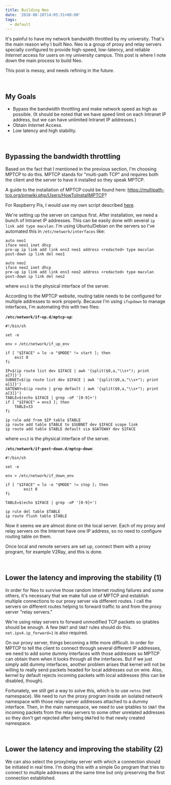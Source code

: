```yaml
---
title: Building Neo
date: '2018-08-28T14:05:31+08:00'
tags:
  - default
---
```

It's painful to have my network bandwidth throttled by my university. That's the main reason why I built Neo. Neo is a group of proxy and relay servers specially configured to provide high-speed, low-latency, and reliable *Internet* access for users on my university campus. This post is where I note down the main process to build Neo.

This post is messy, and needs refining in the future.

<br>

## My Goals
- Bypass the bandwidth throttling and make network speed as high as possible. (It should be noted that we have speed limit on each Intranet IP address, but we can have unlimited Intranet IP addresses.)
- Obtain *Inter*net Access.
- Low latency and high stability.

<br>

## Bypassing the bandwidth throttling

Based on the fact that I mentioned in the previous section, I'm choosing MPTCP to do this. MPTCP stands for "multi-path TCP" and requires both the client and the server to have it installed so they speak MPTCP.

A guide to the installation of MPTCP could be found here: https://multipath-tcp.org/pmwiki.php/Users/HowToInstallMPTCP?

For Raspberry Pis, I would use my own script described [here](https://cnly.github.io/2018/06/11/building-and-installing-latest-mptcp-for-raspberry-pi.html).

We're setting up the server on campus first. After installation, we need a bunch of Intranet IP addresses. This can be easily done with several `ip link add type macvlan`. I'm using Ubuntu/Debian on the servers so I've automated this in `/etc/network/interfaces` like:

```
auto neo1
iface neo1 inet dhcp
pre-up ip link add link ens3 neo1 address <redacted> type macvlan
post-down ip link del neo1

auto neo2
iface neo2 inet dhcp
pre-up ip link add link ens3 neo2 address <redacted> type macvlan
post-down ip link del neo2
```
where `ens3` is the physical interface of the server.

According to the MPTCP website, routing table needs to be configured for multiple addresses to work properly. Because I'm using `ifupdown` to manage interfaces, I'm automating this with two files:

**`/etc/network/if-up.d/mptcp-up`**:
```
#!/bin/sh

set -e

env > /etc/network/if_up_env

if [ "$IFACE" = lo -o "$MODE" != start ]; then
    exit 0
fi

IP=$(ip route list dev $IFACE | awk '{split($0,a,"\\s+"); print a[7]}')
SUBNET=$(ip route list dev $IFACE | awk '{split($0,a,"\\s+"); print a[1]}')
GATEWAY=$(ip route | grep default | awk '{split($0,a,"\\s+"); print a[3]}')
TABLE=$(echo $IFACE | grep -oP '[0-9]+')
if [ "$IFACE" = ens3 ]; then
    TABLE=33
fi

ip rule add from $IP table $TABLE
ip route add table $TABLE to $SUBNET dev $IFACE scope link
ip route add table $TABLE default via $GATEWAY dev $IFACE
```
where `ens3` is the physical interface of the server.

**`/etc/network/if-post-down.d/mptcp-down`**:
```
#!/bin/sh

set -e

env > /etc/network/if_down_env

if [ "$IFACE" = lo -o "$MODE" != stop ]; then
        exit 0
fi

TABLE=$(echo $IFACE | grep -oP '[0-9]+')

ip rule del table $TABLE
ip route flush table $TABLE
```

Now it seems we are almost done on the local server. Each of my proxy and relay servers on the Internet have one IP address, so no need to configure routing table on them.

Once local and remote servers are set up, connect them with a proxy program, for example V2Ray, and this is done.

<br>

## Lower the latency and improving the stability (1)

In order for Neo to survive those random Internet routing failures and some others, it's necessary that we make full use of MPTCP and establish multiple connections to our proxy server via different routes. I call the servers on different routes helping to forward traffic to and from the proxy server "relay servers."

We're using relay servers to forward unmodified TCP packets so iptables should be enough. A few `DNAT` and `SNAT` rules should do this. `net.ipv4.ip_forward=1` is also required.

On our proxy server, things becoming a little more difficult. In order for MPTCP to tell the client to connect through several different IP addresses, we need to add some dummy interfaces with those addresses so MPTCP can obtain them when it looks through all the interfaces. But if we just simply add dummy interfaces, another problem arises that kernel will not be willing to really send packets headed for local addresses out on wire. Also, kernel by default rejects incoming packets with local addresses (this can be disabled, though).

Fortunately, we still get a way to solve this, which is to use `netns` (net namespace). We need to run the proxy program inside an isolated network namespace with those relay server addresses attached to a dummy interface. Then, in the main namespace, we need to use iptables to `SNAT` the incoming packets from the relay servers to some other unrelated addresses so they don't get rejected after being `DNAT`ed to that newly created namespace.

<br>

## Lower the latency and improving the stability (2)

We can also select the proxy/relay server with which a connection should be initiated in real time. I'm doing this with a simple Go program that tries to connect to multiple addresses at the same time but only preserving the first connection established.
